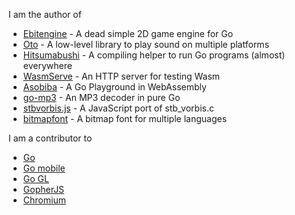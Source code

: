 I am the author of

- [Ebitengine](https://github.com/hajimehoshi/ebiten) - A dead simple 2D game engine for Go
- [Oto](https://github.com/hajimehoshi/oto) - A low-level library to play sound on multiple platforms
- [Hitsumabushi](https://github.com/hajimehoshi/hitsumabushi) - A compiling helper to run Go programs (almost) everywhere
- [WasmServe](https://github.com/hajimehoshi/wasmserve) - An HTTP server for testing Wasm
- [Asobiba](https://github.com/hajimehoshi/asobiba) - A Go Playground in WebAssembly
- [go-mp3](https://github.com/hajimehoshi/go-mp3) - An MP3 decoder in pure Go
- [stbvorbis.js](https://github.com/hajimehoshi/stbvorbis.js) - A JavaScript port of stb_vorbis.c
- [bitmapfont](https://github.com/hajimehoshi/bitmapfont) - A bitmap font for multiple languages

I am a contributor to

- [Go](https://golang.org)
- [Go mobile](https://golang.org/x/mobile)
- [Go GL](https://github.com/go-gl)
- [GopherJS](https://github.com/gopherjs/gopherjs)
- [Chromium](https://www.chromium.org/)
